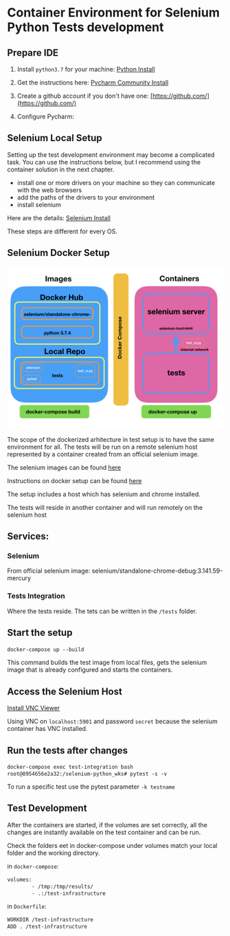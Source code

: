 # Container Environment for Selenium Python Tests development

## Prepare IDE

1. Install `python3.7` for your machine: [Python Install](https://www.python.org/downloads/)

2. Get the instructions here: [Pycharm Community Install](https://www.jetbrains.com/help/pycharm/installation-guide.html#standalone)

3. Create a github account if you don't have one: [https://github.com/](https://github.com/)

4. Configure Pycharm:


## Selenium Local Setup

Setting up the test development environment may become a complicated task.
You can use the instructions below, but I recommend using the container solution in the next chapter.

- install one or more drivers on your machine so they can communicate with the web browsers
- add the paths of the drivers to your environment
- install selenium

Here are the details: [Selenium Install](https://selenium-python.readthedocs.io/installation.html)

These steps are different for every OS.

## Selenium Docker Setup

![container_architecture](selenium_test_arch.jpeg)

The scope of the dockerized arhitecture in test setup is to have the same environment for all.
The tests will be run on a remote selenium host represented by a container created from an official selenium image.

The selenium images can be found [here](https://hub.docker.com/u/selenium/)

Instructions on docker setup can be found [here](https://github.com/SeleniumHQ/docker-selenium)

The setup includes a host which has selenium and chrome installed.

The tests will reside in another container and will run remotely on the selenium host

## Services:

### Selenium
From official selenium image: selenium/standalone-chrome-debug:3.141.59-mercury

### Tests Integration
Where the tests reside. The tets can be written in the `/tests` folder.

## Start the setup
`docker-compose up --build`

This command builds the test image from local files, gets the selenium image that is already
configured and starts the containers.

## Access the Selenium Host

[Install VNC Viewer](https://www.realvnc.com/en/connect/download/viewer/)

Using VNC on `localhost:5901` and password `secret` because the selenium container has VNC installed.

## Run the tests after changes

    docker-compose exec test-integration bash
    root@8954656e2a32:/selenium-python_wks# pytest -s -v

To run a specific test use the pytest parameter `-k testname`

## Test Development

After the containers are started, if the volumes are set correctly, all the changes are instantly
available on the test container and can be run.

Check the folders eet in docker-compose under volumes match your local folder and the working directory.

in `docker-compose`:

    volumes:
            - /tmp:/tmp/results/
            - .:/test-infrastructure

in `Dockerfile`:

    WORKDIR /test-infrastructure
    ADD . /test-infrastructure